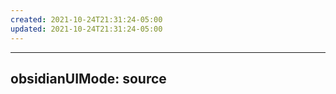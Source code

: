 ```yaml
---
created: 2021-10-24T21:31:24-05:00
updated: 2021-10-24T21:31:24-05:00
---
```

---
obsidianUIMode: source
---